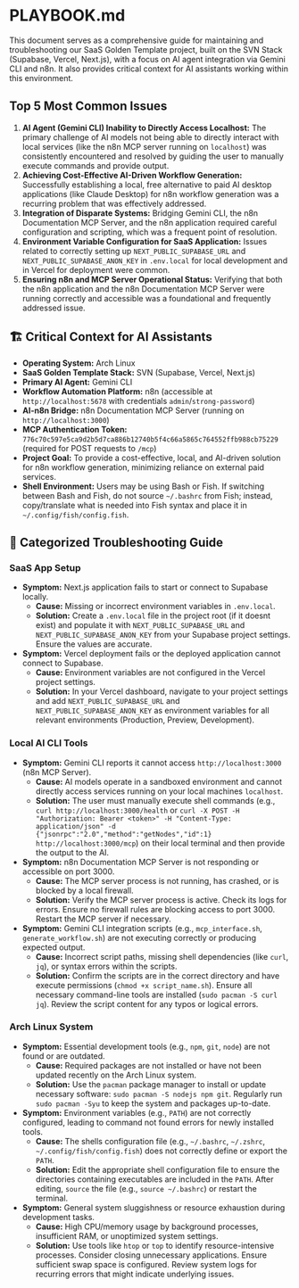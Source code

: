 # PLAYBOOK.md

This document serves as a comprehensive guide for maintaining and
troubleshooting our SaaS Golden Template project, built on the SVN
Stack (Supabase, Vercel, Next.js), with a focus on AI agent
integration via Gemini CLI and n8n. It also provides critical
context for AI assistants working within this environment.

## Top 5 Most Common Issues

1.  **AI Agent (Gemini CLI) Inability to Directly Access
    Localhost:** The primary challenge of AI models not being able to
    directly interact with local services (like the n8n MCP server
    running on `localhost`) was consistently encountered and resolved
    by guiding the user to manually execute commands and provide
    output.
2.  **Achieving Cost-Effective AI-Driven Workflow Generation:**
    Successfully establishing a local, free alternative to paid AI
    desktop applications (like Claude Desktop) for n8n workflow
    generation was a recurring problem that was effectively addressed.
3.  **Integration of Disparate Systems:** Bridging Gemini CLI, the
    n8n Documentation MCP Server, and the n8n application required
    careful configuration and scripting, which was a frequent point of
    resolution.
4.  **Environment Variable Configuration for SaaS Application:**
    Issues related to correctly setting up `NEXT_PUBLIC_SUPABASE_URL`
    and `NEXT_PUBLIC_SUPABASE_ANON_KEY` in `.env.local` for local
    development and in Vercel for deployment were common.
5.  **Ensuring n8n and MCP Server Operational Status:** Verifying
    that both the n8n application and the n8n Documentation MCP Server
    were running correctly and accessible was a foundational and
    frequently addressed issue.

## 🏗️ Critical Context for AI Assistants

* **Operating System:** Arch Linux
* **SaaS Golden Template Stack:** SVN (Supabase, Vercel, Next.js)
* **Primary AI Agent:** Gemini CLI
* **Workflow Automation Platform:** n8n (accessible at
    `http://localhost:5678` with credentials `admin`/`strong-password`)
* **AI-n8n Bridge:** n8n Documentation MCP Server (running on
    `http://localhost:3000`)
* **MCP Authentication Token:**
    `776c70c597e5ca9d2b5d7ca886b12740b5f4c66a5865c764552ffb988cb75229`
    (required for POST requests to `/mcp`)
* **Project Goal:** To provide a cost-effective, local, and
    AI-driven solution for n8n workflow generation, minimizing reliance
    on external paid services.
* **Shell Environment:** Users may be using Bash or Fish. If
    switching between Bash and Fish, do not source `~/.bashrc` from
    Fish; instead, copy/translate what is needed into Fish syntax and
    place it in `~/.config/fish/config.fish`.

## 🔧 Categorized Troubleshooting Guide

### SaaS App Setup

* **Symptom:** Next.js application fails to start or connect to
    Supabase locally.
    * **Cause:** Missing or incorrect environment variables in
    `.env.local`.
    * **Solution:** Create a `.env.local` file in the project
    root (if it doesnt exist) and populate it with
    `NEXT_PUBLIC_SUPABASE_URL` and `NEXT_PUBLIC_SUPABASE_ANON_KEY` from
    your Supabase project settings. Ensure the values are accurate.
* **Symptom:** Vercel deployment fails or the deployed
    application cannot connect to Supabase.
    * **Cause:** Environment variables are not configured in the
    Vercel project settings.
    * **Solution:** In your Vercel dashboard, navigate to your
    project settings and add `NEXT_PUBLIC_SUPABASE_URL` and
    `NEXT_PUBLIC_SUPABASE_ANON_KEY` as environment variables for all
    relevant environments (Production, Preview, Development).

### Local AI CLI Tools

* **Symptom:** Gemini CLI reports it cannot access
    `http://localhost:3000` (n8n MCP Server).
    * **Cause:** AI models operate in a sandboxed environment and
    cannot directly access services running on your local machines
    `localhost`.
    * **Solution:** The user must manually execute shell commands
    (e.g., `curl http://localhost:3000/health` or `curl -X POST -H
    "Authorization: Bearer <token>" -H "Content-Type: application/json"
    -d {"jsonrpc":"2.0","method":"getNodes","id":1}
    http://localhost:3000/mcp`) on their local terminal and then
    provide the output to the AI.
* **Symptom:** n8n Documentation MCP Server is not responding or
    accessible on port 3000.
    * **Cause:** The MCP server process is not running, has
    crashed, or is blocked by a local firewall.
    * **Solution:** Verify the MCP server process is active.
    Check its logs for errors. Ensure no firewall rules are blocking
    access to port 3000. Restart the MCP server if necessary.
* **Symptom:** Gemini CLI integration scripts (e.g.,
    `mcp_interface.sh`, `generate_workflow.sh`) are not executing
    correctly or producing expected output.
    * **Cause:** Incorrect script paths, missing shell
    dependencies (like `curl`, `jq`), or syntax errors within the
    scripts.
    * **Solution:** Confirm the scripts are in the correct
    directory and have execute permissions (`chmod +x script_name.sh`).
    Ensure all necessary command-line tools are installed (`sudo pacman
    -S curl jq`). Review the script content for any typos or logical
    errors.

### Arch Linux System

* **Symptom:** Essential development tools (e.g., `npm`, `git`,
    `node`) are not found or are outdated.
    * **Cause:** Required packages are not installed or have not
    been updated recently on the Arch Linux system.
    * **Solution:** Use the `pacman` package manager to install
    or update necessary software: `sudo pacman -S nodejs npm git`.
    Regularly run `sudo pacman -Syu` to keep the system and packages
    up-to-date.
* **Symptom:** Environment variables (e.g., `PATH`) are not
    correctly configured, leading to command not found errors for newly
    installed tools.
    * **Cause:** The shells configuration file (e.g.,
    `~/.bashrc`, `~/.zshrc`, `~/.config/fish/config.fish`) does not
    correctly define or export the `PATH`.
    * **Solution:** Edit the appropriate shell configuration file
    to ensure the directories containing executables are included in
    the `PATH`. After editing, `source` the file (e.g., `source
    ~/.bashrc`) or restart the terminal.
* **Symptom:** General system sluggishness or resource exhaustion
    during development tasks.
    * **Cause:** High CPU/memory usage by background processes,
    insufficient RAM, or unoptimized system settings.
    * **Solution:** Use tools like `htop` or `top` to identify
    resource-intensive processes. Consider closing unnecessary
    applications. Ensure sufficient swap space is configured. Review
    system logs for recurring errors that might indicate underlying
    issues.
